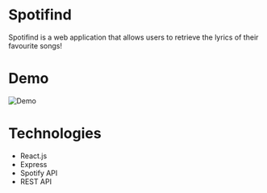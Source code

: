 
# Spotifind
Spotifind is a web application that allows users to retrieve the lyrics of their favourite songs!

# Demo
![Demo](https://media.giphy.com/media/YTLRriQuyrO7CvO4Pv/giphy.gif)

# Technologies
* React.js
* Express
* Spotify API
* REST API

